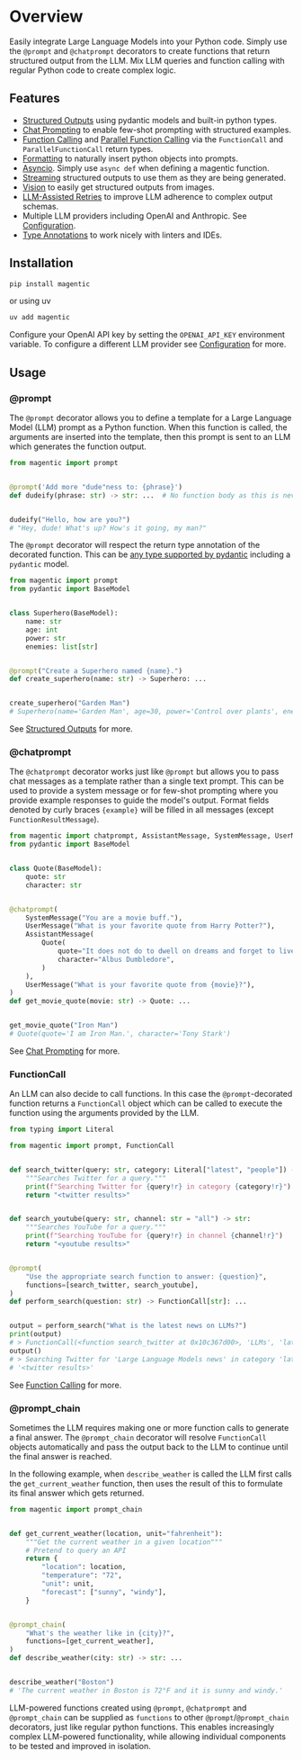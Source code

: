 # Overview

Easily integrate Large Language Models into your Python code. Simply use the `@prompt` and `@chatprompt` decorators to create functions that return structured output from the LLM. Mix LLM queries and function calling with regular Python code to create complex logic.

## Features

- [Structured Outputs] using pydantic models and built-in python types.
- [Chat Prompting] to enable few-shot prompting with structured examples.
- [Function Calling] and [Parallel Function Calling] via the `FunctionCall` and `ParallelFunctionCall` return types.
- [Formatting] to naturally insert python objects into prompts.
- [Asyncio]. Simply use `async def` when defining a magentic function.
- [Streaming] structured outputs to use them as they are being generated.
- [Vision] to easily get structured outputs from images.
- [LLM-Assisted Retries] to improve LLM adherence to complex output schemas.
- Multiple LLM providers including OpenAI and Anthropic. See [Configuration].
- [Type Annotations] to work nicely with linters and IDEs.

## Installation

```sh
pip install magentic
```

or using uv

```sh
uv add magentic
```

Configure your OpenAI API key by setting the `OPENAI_API_KEY` environment variable. To configure a different LLM provider see [Configuration] for more.

## Usage

### @prompt

The `@prompt` decorator allows you to define a template for a Large Language Model (LLM) prompt as a Python function. When this function is called, the arguments are inserted into the template, then this prompt is sent to an LLM which generates the function output.

```python
from magentic import prompt


@prompt('Add more "dude"ness to: {phrase}')
def dudeify(phrase: str) -> str: ...  # No function body as this is never executed


dudeify("Hello, how are you?")
# "Hey, dude! What's up? How's it going, my man?"
```

The `@prompt` decorator will respect the return type annotation of the decorated function. This can be [any type supported by pydantic](https://docs.pydantic.dev/latest/usage/types/types/) including a `pydantic` model.

```python
from magentic import prompt
from pydantic import BaseModel


class Superhero(BaseModel):
    name: str
    age: int
    power: str
    enemies: list[str]


@prompt("Create a Superhero named {name}.")
def create_superhero(name: str) -> Superhero: ...


create_superhero("Garden Man")
# Superhero(name='Garden Man', age=30, power='Control over plants', enemies=['Pollution Man', 'Concrete Woman'])
```

See [Structured Outputs] for more.

### @chatprompt

The `@chatprompt` decorator works just like `@prompt` but allows you to pass chat messages as a template rather than a single text prompt. This can be used to provide a system message or for few-shot prompting where you provide example responses to guide the model's output. Format fields denoted by curly braces `{example}` will be filled in all messages (except `FunctionResultMessage`).

```python
from magentic import chatprompt, AssistantMessage, SystemMessage, UserMessage
from pydantic import BaseModel


class Quote(BaseModel):
    quote: str
    character: str


@chatprompt(
    SystemMessage("You are a movie buff."),
    UserMessage("What is your favorite quote from Harry Potter?"),
    AssistantMessage(
        Quote(
            quote="It does not do to dwell on dreams and forget to live.",
            character="Albus Dumbledore",
        )
    ),
    UserMessage("What is your favorite quote from {movie}?"),
)
def get_movie_quote(movie: str) -> Quote: ...


get_movie_quote("Iron Man")
# Quote(quote='I am Iron Man.', character='Tony Stark')
```

See [Chat Prompting] for more.

### FunctionCall

An LLM can also decide to call functions. In this case the `@prompt`-decorated function returns a `FunctionCall` object which can be called to execute the function using the arguments provided by the LLM.

```python
from typing import Literal

from magentic import prompt, FunctionCall


def search_twitter(query: str, category: Literal["latest", "people"]) -> str:
    """Searches Twitter for a query."""
    print(f"Searching Twitter for {query!r} in category {category!r}")
    return "<twitter results>"


def search_youtube(query: str, channel: str = "all") -> str:
    """Searches YouTube for a query."""
    print(f"Searching YouTube for {query!r} in channel {channel!r}")
    return "<youtube results>"


@prompt(
    "Use the appropriate search function to answer: {question}",
    functions=[search_twitter, search_youtube],
)
def perform_search(question: str) -> FunctionCall[str]: ...


output = perform_search("What is the latest news on LLMs?")
print(output)
# > FunctionCall(<function search_twitter at 0x10c367d00>, 'LLMs', 'latest')
output()
# > Searching Twitter for 'Large Language Models news' in category 'latest'
# '<twitter results>'
```

See [Function Calling] for more.

### @prompt_chain

Sometimes the LLM requires making one or more function calls to generate a final answer. The `@prompt_chain` decorator will resolve `FunctionCall` objects automatically and pass the output back to the LLM to continue until the final answer is reached.

In the following example, when `describe_weather` is called the LLM first calls the `get_current_weather` function, then uses the result of this to formulate its final answer which gets returned.

```python
from magentic import prompt_chain


def get_current_weather(location, unit="fahrenheit"):
    """Get the current weather in a given location"""
    # Pretend to query an API
    return {
        "location": location,
        "temperature": "72",
        "unit": unit,
        "forecast": ["sunny", "windy"],
    }


@prompt_chain(
    "What's the weather like in {city}?",
    functions=[get_current_weather],
)
def describe_weather(city: str) -> str: ...


describe_weather("Boston")
# 'The current weather in Boston is 72°F and it is sunny and windy.'
```

LLM-powered functions created using `@prompt`, `@chatprompt` and `@prompt_chain` can be supplied as `functions` to other `@prompt`/`@prompt_chain` decorators, just like regular python functions. This enables increasingly complex LLM-powered functionality, while allowing individual components to be tested and improved in isolation.

<!-- Links -->

[Structured Outputs]: structured-outputs.md
[Chat Prompting]: chat-prompting.md
[Function Calling]: function-calling.md
[Parallel Function Calling]: function-calling.md#parallelfunctioncall
[Formatting]: formatting.md
[Asyncio]: asyncio.md
[Streaming]: streaming.md
[Vision]: vision.md
[LLM-assisted Retries]: retrying.md
[Configuration]: configuration.md
[Type Annotations]: type-checking.md

